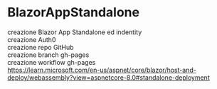 # BlazorAppStandalone

creazione Blazor App Standalone ed indentity  
creazione Auth0  
creazione repo GitHub  
creazione branch gh-pages  
creazione workflow gh-pages  
https://learn.microsoft.com/en-us/aspnet/core/blazor/host-and-deploy/webassembly?view=aspnetcore-8.0#standalone-deployment
